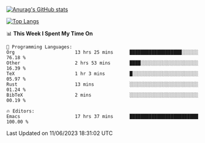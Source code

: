 [![Anurag's GitHub stats](https://github-readme-stats.vercel.app/api?username=wugouzi&count_private=true)](https://github.com/anuraghazra/github-readme-stats)

[![Top Langs](https://github-readme-stats.vercel.app/api/top-langs/?username=wugouzi&layout=compact&count_private=true&hide=html)](https://github.com/anuraghazra/github-readme-stats)

<!--START_SECTION:waka-->
📊 **This Week I Spent My Time On** 

```text
💬 Programming Languages: 
Org                      13 hrs 25 mins      ███████████████████░░░░░░   76.18 % 
Other                    2 hrs 53 mins       ████░░░░░░░░░░░░░░░░░░░░░   16.39 % 
TeX                      1 hr 3 mins         █░░░░░░░░░░░░░░░░░░░░░░░░   05.97 % 
Rust                     13 mins             ░░░░░░░░░░░░░░░░░░░░░░░░░   01.24 % 
BibTeX                   2 mins              ░░░░░░░░░░░░░░░░░░░░░░░░░   00.19 % 

🔥 Editors: 
Emacs                    17 hrs 37 mins      █████████████████████████   100.00 % 
```


 Last Updated on 11/06/2023 18:31:02 UTC
<!--END_SECTION:waka-->

<!--
**wugouzi/wugouzi** is a ✨ _special_ ✨ repository because its `README.md` (this file) appears on your GitHub profile.

Here are some ideas to get you started:

- 🔭 I’m currently working on ...
- 🌱 I’m currently learning ...
- 👯 I’m looking to collaborate on ...
- 🤔 I’m looking for help with ...
- 💬 Ask me about ...
- 📫 How to reach me: ...
- 😄 Pronouns: ...
- ⚡ Fun fact: ...
-->
